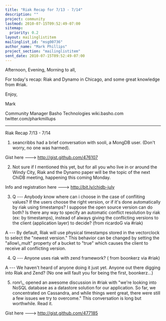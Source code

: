 ```yaml
---
title: "Riak Recap for 7/13 - 7/14"
description: ""
project: community
lastmod: 2010-07-15T09:52:49-07:00
sitemap:
  priority: 0.2
layout: mailinglistitem
mailinglist_id: "msg00736"
author_name: "Mark Phillips"
project_section: "mailinglistitem"
sent_date: 2010-07-15T09:52:49-07:00
---
```



Afternoon, Evening, Morning to all,

For today's recap: Riak and Dynamo in Chicago, and some great
knowledge from #riak.

Enjoy,

Mark

Community Manager
Basho Technologies
wiki.basho.com
twitter.com/pharkmillups

-----

Riak Recap 7/13 - 7/14

1) seancribbs had a brief conversation with sooli, a MongDB user.
(Don't worry, no one was harmed).

Gist here ---&gt; http://gist.github.com/476107

2) Not sure if I mentioned this yet, but for all you who live in or
around the Windy City, Riak and the Dynamo paper will be the topic of
the next ChiDB meeting, happening this coming Monday.

Info and registration here ---&gt; http://bit.ly/chidb-july

3) Q --- Anybody know where can i choose in the case of confliting
values? If the users choose the right version, or if it's done
automatically by riak using timestamps? I suppose the open source
version can do both? Is there any way to specify an automatic conflict
resolution by riak (ex: by timestamps), instead of always giving the
conflicting versions to the client (application layer) to decide?
(from ricardoG via #riak)

 A --- By default, Riak will use physical timestamps stored in the
vectorclock to select the "newest version." This behavior can be
changed by setting the "allow\\_mult" property of a bucket to "true"
which causes the client to receive all conflicting version.

4) Q --- Anyone uses riak with zend framework? ( from boonkerz via #riak)

 A --- We haven't heard of anyone doing it just yet. Anyone out
there digging into Riak and Zend? (No one will fault you for being the
first, boonkerz...)

5) ronr\\_ opened an awesome discussion in #riak with "we're looking
into NoSQL database as a datastore solution for our
 application. So far, we concentrated on Cassandra, and while things
went great, there were still a few issues we try to overcome." This
conversation is long but worthwhile. Read it.

Gist here ---&gt; http://gist.github.com/477185

